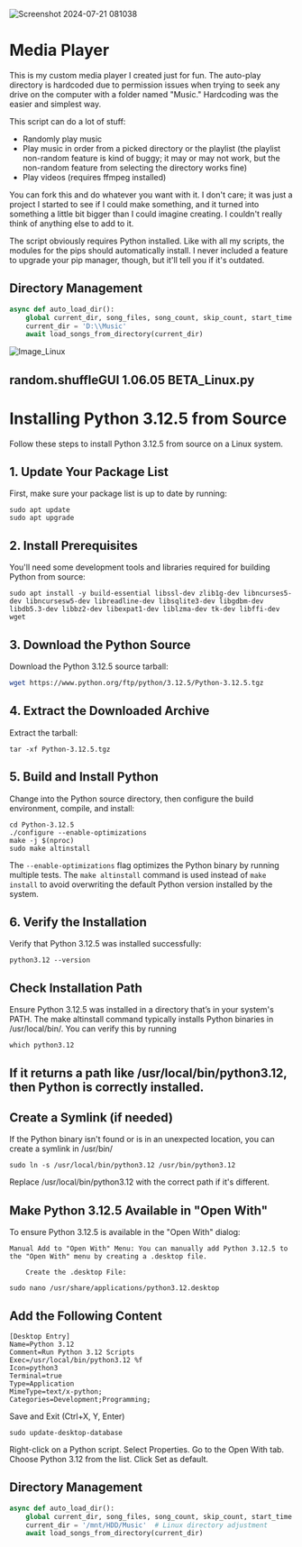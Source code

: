 
![Screenshot 2024-07-21 081038](https://github.com/user-attachments/assets/09259a8a-15af-4b0c-a736-445e53919cd2)


# Media Player

This is my custom media player I created just for fun. The auto-play directory is hardcoded due to permission issues when trying to seek any drive on the computer with a folder named "Music." Hardcoding was the easier and simplest way.

This script can do a lot of stuff:
- Randomly play music
- Play music in order from a picked directory or the playlist (the playlist non-random feature is kind of buggy; it may or may not work, but the non-random feature from selecting the directory works fine)
- Play videos (requires ffmpeg installed)

You can fork this and do whatever you want with it. I don't care; it was just a project I started to see if I could make something, and it turned into something a little bit bigger than I could imagine creating. I couldn't really think of anything else to add to it.

The script obviously requires Python installed. Like with all my scripts, the modules for the pips should automatically install. I never included a feature to upgrade your pip manager, though, but it'll tell you if it's outdated.

## Directory Management

```python
async def auto_load_dir():
    global current_dir, song_files, song_count, skip_count, start_time
    current_dir = 'D:\\Music'
    await load_songs_from_directory(current_dir)
```

![Image_Linux](https://github.com/user-attachments/assets/268d5313-3264-41e9-bbc1-4ce4189e8b34)


## random.shuffleGUI 1.06.05 BETA_Linux.py

# Installing Python 3.12.5 from Source

Follow these steps to install Python 3.12.5 from source on a Linux system.

## 1. Update Your Package List

First, make sure your package list is up to date by running:

```
sudo apt update
sudo apt upgrade
```

## 2. Install Prerequisites

You'll need some development tools and libraries required for building Python from source:

```
sudo apt install -y build-essential libssl-dev zlib1g-dev libncurses5-dev libncursesw5-dev libreadline-dev libsqlite3-dev libgdbm-dev libdb5.3-dev libbz2-dev libexpat1-dev liblzma-dev tk-dev libffi-dev wget
```

## 3. Download the Python Source

Download the Python 3.12.5 source tarball:

```bash
wget https://www.python.org/ftp/python/3.12.5/Python-3.12.5.tgz
```

## 4. Extract the Downloaded Archive

Extract the tarball:

```
tar -xf Python-3.12.5.tgz
```

## 5. Build and Install Python

Change into the Python source directory, then configure the build environment, compile, and install:

```
cd Python-3.12.5
./configure --enable-optimizations
make -j $(nproc)
sudo make altinstall
```

The `--enable-optimizations` flag optimizes the Python binary by running multiple tests. The `make altinstall` command is used instead of `make install` to avoid overwriting the default Python version installed by the system.

## 6. Verify the Installation

Verify that Python 3.12.5 was installed successfully:

```
python3.12 --version
```

## Check Installation Path

Ensure Python 3.12.5 was installed in a directory that’s in your system's PATH. The make altinstall command typically installs Python binaries in /usr/local/bin/. You can verify this by running
```
which python3.12
```
## If it returns a path like /usr/local/bin/python3.12, then Python is correctly installed.

## Create a Symlink (if needed)

If the Python binary isn't found or is in an unexpected location, you can create a symlink in /usr/bin/
```
sudo ln -s /usr/local/bin/python3.12 /usr/bin/python3.12
```
Replace /usr/local/bin/python3.12 with the correct path if it's different.

## Make Python 3.12.5 Available in "Open With"

To ensure Python 3.12.5 is available in the "Open With" dialog:

    Manual Add to "Open With" Menu: You can manually add Python 3.12.5 to the "Open With" menu by creating a .desktop file.

        Create the .desktop File:
```
sudo nano /usr/share/applications/python3.12.desktop
```

## Add the Following Content
```
[Desktop Entry]
Name=Python 3.12
Comment=Run Python 3.12 Scripts
Exec=/usr/local/bin/python3.12 %f
Icon=python3
Terminal=true
Type=Application
MimeType=text/x-python;
Categories=Development;Programming;
```
Save and Exit (Ctrl+X, Y, Enter)

```
sudo update-desktop-database
```

Right-click on a Python script.
Select Properties.
Go to the Open With tab.
Choose Python 3.12 from the list.
Click Set as default.

## Directory Management

```python
async def auto_load_dir():
    global current_dir, song_files, song_count, skip_count, start_time
    current_dir = '/mnt/HDD/Music'  # Linux directory adjustment
    await load_songs_from_directory(current_dir)
```
